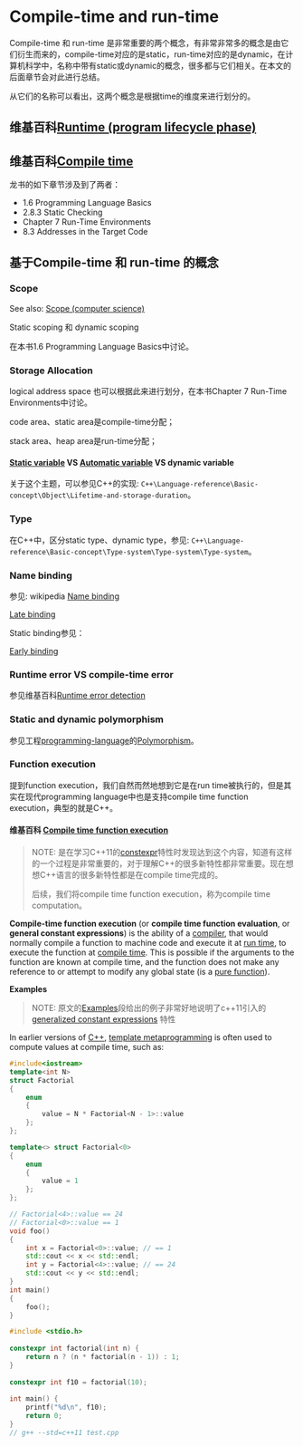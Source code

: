 # Compile-time and run-time

Compile-time 和 run-time 是非常重要的两个概念，有非常非常多的概念是由它们衍生而来的，compile-time对应的是static，run-time对应的是dynamic，在计算机科学中，名称中带有static或dynamic的概念，很多都与它们相关。在本文的后面章节会对此进行总结。

从它们的名称可以看出，这两个概念是根据time的维度来进行划分的。

## 维基百科[Runtime (program lifecycle phase)](https://en.wikipedia.org/wiki/Runtime_(program_lifecycle_phase))

## 维基百科[Compile time](https://en.wikipedia.org/wiki/Compile_time)

龙书的如下章节涉及到了两者：

- 1.6 Programming Language Basics
- 2.8.3 Static Checking
- Chapter 7 Run-Time Environments
- 8.3 Addresses in the Target Code



## 基于Compile-time 和 run-time 的概念

### Scope

See also: [Scope (computer science)](https://en.wikipedia.org/wiki/Scope_(computer_science))

Static scoping 和 dynamic scoping 

在本书1.6 Programming Language Basics中讨论。



### Storage Allocation

logical address space 也可以根据此来进行划分，在本书Chapter 7 Run-Time Environments中讨论。

code area、static area是compile-time分配；

stack area、heap area是run-time分配；



#### [Static variable](https://en.wikipedia.org/wiki/Static_variable) VS [Automatic variable](https://en.wikipedia.org/wiki/Automatic_variable) VS dynamic variable

关于这个主题，可以参见C++的实现: `C++\Language-reference\Basic-concept\Object\Lifetime-and-storage-duration`。

### Type

在C++中，区分static type、dynamic type，参见: `C++\Language-reference\Basic-concept\Type-system\Type-system\Type-system`。

### Name binding

参见: wikipedia [Name binding](https://en.wikipedia.org/wiki/Name_binding) 

[Late binding](https://en.wikipedia.org/wiki/Late_binding)

Static binding参见：

[Early binding](https://en.wikipedia.org/wiki/Ad_hoc_polymorphism#Early_binding)



### Runtime error VS compile-time error 

参见维基百科[Runtime error detection](https://en.wikipedia.org/wiki/Runtime_error_detection)



### Static and dynamic polymorphism

参见工程[programming-language](https://dengking.github.io/programming-language/)的[Polymorphism](https://dengking.github.io/programming-language/Theory/Programming-paradigm/Object-oriented-programming/Polymorphism/index.md)。



### Function execution

提到function execution，我们自然而然地想到它是在run time被执行的，但是其实在现代programming language中也是支持compile time function execution，典型的就是C++。

#### 维基百科 [Compile time function execution](https://en.wikipedia.org/wiki/Compile_time_function_execution)

> NOTE: 是在学习C++11的[constexpr](https://en.wikipedia.org/wiki/C++11#constexpr_%E2%80%93_Generalized_constant_expressions)特性时发现达到这个内容，知道有这样的一个过程是非常重要的，对于理解C++的很多新特性都非常重要。现在想想C++语言的很多新特性都是在compile time完成的。
>
> 后续，我们将compile time function execution，称为compile time computation。

**Compile-time function execution** (or **compile time function evaluation**, or **general constant expressions**) is the ability of a [compiler](https://infogalactic.com/info/Compiler), that would normally compile a function to machine code and execute it at [run time](https://infogalactic.com/info/Run_time_(program_lifecycle_phase)), to execute the function at [compile time](https://infogalactic.com/info/Compile_time). This is possible if the arguments to the function are known at compile time, and the function does not make any reference to or attempt to modify any global state (is a [pure function](https://infogalactic.com/info/Pure_function)).

**Examples**

> NOTE: 原文的[Examples](https://en.wikipedia.org/wiki/Compile_time_function_execution#Examples)段给出的例子非常好地说明了c++11引入的 [generalized constant expressions](https://en.wikipedia.org/wiki/C%2B%2B11#constexpr_–_Generalized_constant_expressions)  特性

In earlier versions of [C++](https://infogalactic.com/info/C%2B%2B), [template metaprogramming](https://infogalactic.com/info/Template_metaprogramming) is often used to compute values at compile time, such as:

```C++
#include<iostream>
template<int N>
struct Factorial
{
	enum
	{
		value = N * Factorial<N - 1>::value
	};
};

template<> struct Factorial<0>
{
	enum
	{
		value = 1
	};
};

// Factorial<4>::value == 24
// Factorial<0>::value == 1
void foo()
{
	int x = Factorial<0>::value; // == 1
	std::cout << x << std::endl;
	int y = Factorial<4>::value; // == 24
	std::cout << y << std::endl;
}
int main()
{
	foo();
}

```



```C++
#include <stdio.h>
 
constexpr int factorial(int n) {
    return n ? (n * factorial(n - 1)) : 1;
}
 
constexpr int f10 = factorial(10);
 
int main() {
    printf("%d\n", f10);
    return 0;
}
// g++ --std=c++11 test.cpp

```

